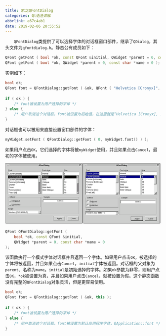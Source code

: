 ```yaml
---
title: Qt之QFontDialog
categories: Qt语法详解
abbrlink: a67c4ab1
date: 2019-02-06 20:55:52
---
```

&emsp;&emsp;`QFontDialog`类提供了可以选择字体的对话框窗口部件，继承了`QDialog`，其头文件为`qfontdialog.h`。静态公有成员如下：<!--more-->


``` cpp
QFont getFont ( bool *ok, const QFont &initial, QWidget *parent = 0, const char *name = 0 );
QFont getFont ( bool *ok, QWidget *parent = 0, const char *name = 0 );
```

实例如下：

``` cpp
bool ok;
QFont font = QFontDialog::getFont ( &ok, QFont ( "Helvetica [Cronyx]", 10 ), this );
​
if ( ok ) {
    /* font被设置为用户选择的字体 */
} else {
    /* 用户取消这个对话框，font被设置为初始值，在这里就是“Helvetica [Cronyx], 10” */
}
```

对话框也可以被用来直接设置窗口部件的字体：

``` cpp
myWidget.setFont ( QFontDialog::getFont ( 0, myWidget.font() ) );
```

如果用户点击`OK`，它们选择的字体将被`myWidget`使用，并且如果点击`Cancel`，最初的字体被使用。

<img src="./Qt之QFontDialog/1.png" height="196" width="513">

``` cpp
QFont QFontDialog::getFont (
    bool *ok, const QFont &initial,
    QWidget *parent = 0, const char *name = 0
);
```

该函数执行一个模式字体对话框并且返回一个字体。如果用户点击`OK`，被选择的字体将被返回，并且如果点击`Cancel`，`initial`字体被返回。对话框的父对象为`parent`、名称为`name`。`initial`是初始选择的字体。如果`ok`参数为非零，则用户点击`OK`，`*ok`被设置为真，并且如果用户点击`Cancel`，就被设置为假。这个静态函数没有完整的`QFontDialog`对象灵活，但是更容易使用。

``` cpp
bool ok;
QFont font = QFontDialog::getFont ( &ok, this );
​
if ( ok ) {
    /* font被设置为用户选择的字体 */
} else {
    /* 用户取消这个对话框，font被设置为默认应用程序字体，QApplication::font */
}
```